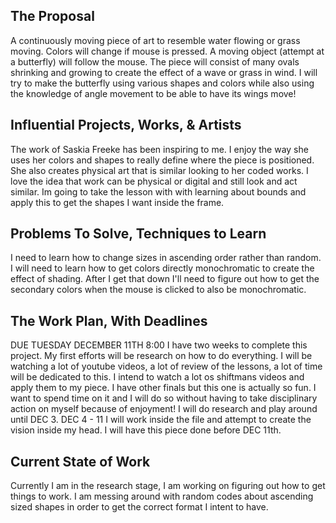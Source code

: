 ## The Proposal
  A continuously moving piece of art to resemble water flowing or grass moving. Colors will change if mouse is pressed. A moving object (attempt at a butterfly) will follow the mouse. The piece will consist of many ovals shrinking and growing to create the effect of a wave or grass in wind. I will try to make the butterfly using various shapes and colors while also using the knowledge of angle movement to be able to have its wings move!

## Influential Projects, Works, & Artists
The work of Saskia Freeke has been inspiring to me. I enjoy the way she uses her colors and shapes to really define where the piece is positioned. She also creates physical art that is similar looking to her coded works. I love the idea that work can be physical or digital and still look and act similar. Im going to take the lesson with with learning about bounds and apply this to get the shapes I want inside the frame.
## Problems To Solve, Techniques to Learn
I need to learn how to change sizes in ascending order rather than random. I will need to learn how to get colors directly monochromatic to create the effect of shading. After I get that down I'll need to figure out how to get the secondary colors when the mouse is clicked to also be monochromatic.

## The Work Plan, With Deadlines
DUE TUESDAY DECEMBER 11TH 8:00
I have two weeks to complete this project. My first efforts will be research on how to do everything. I will be watching a lot of youtube videos, a lot of review of the lessons, a lot of time will be dedicated to this. I intend to watch a lot os shiftmans videos and apply them to my piece. I have other finals but this one is actually so fun. I want to spend time on it and I will do so without having to take disciplinary action on myself because of enjoyment! I will do research and play around until DEC 3. DEC 4 - 11 I will work inside the file and attempt to create the vision inside my head. I will have this piece done before DEC 11th.

## Current State of Work

Currently I am in the research stage, I am working on figuring out how to get things to work. I am messing around with random codes about ascending sized shapes in order to get the correct format I intent to have.
